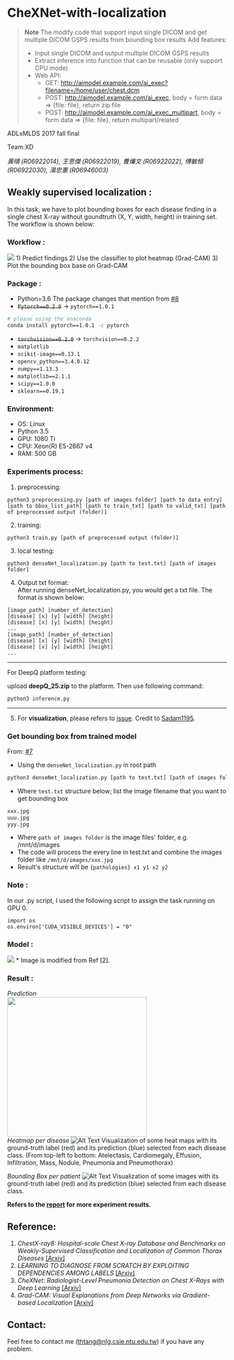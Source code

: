 # CheXNet-with-localization


> **Note**
> The modify code that support input single DICOM and get multiple DICOM GSPS results from bounding box results
> Add features:
> - Input single DICOM and output multiple DICOM GSPS results
> - Extract inference into function that can be reusable (only support CPU mode)
> - Web API:
>   - GET: http://aimodel.example.com/ai_exec?filename=/home/user/chest.dcm
>   - POST: http://aimodel.example.com/ai_exec, body = form data => {file: file}, return zip file
>   - POST: http://aimodel.example.com/ai_exec_multipart, body = form data => {file: file}, return multipart/related

ADLxMLDS 2017 fall final

Team:XD

*黃晴 (R06922014), 王思傑 (R06922019), 曹爗文 (R06922022), 傅敏桓 (R06922030), 湯忠憲 (R06946003)*
## Weakly supervised localization :
In this task, we have to plot bounding boxes for each disease finding in a single chest X-ray without goundtruth (X, Y, width, height) in training set. The workflow is shown below:
### Workflow :
<img src="https://github.com/thtang/CheXNet-with-localization/blob/master/output/process_flow.png">
1) Predict findings
2) Use the classifier to plot heatmap (Grad-CAM)
3) Plot the bounding box base on Grad-CAM

### Package : 
- Python=3.6
The package changes that mention from [#8](https://github.com/thtang/CheXNet-with-localization/issues/8)
- ~~`Pytorch==0.2.0`~~ -> `pytorch==1.0.1`
```sh
# please using the anaconda
conda install pytorch==1.0.1 -c pytorch
```
- ~~`torchvision==0.2.0`~~ -> `torchvision==0.2.2`
- `matplotlib` 
- `scikit-image==0.13.1` 
- `opencv_python==3.4.0.12`
- `numpy==1.13.3` 
- `matplotlib==2.1.1` 
- `scipy==1.0.0` 
- `sklearn==0.19.1` 


### Environment:
* OS: Linux
* Python 3.5
* GPU: 1080 Ti
* CPU: Xeon(R) E5-2667 v4
* RAM: 500 GB
### Experiments process:
1) preprocessing:
```
python3 preprocessing.py [path of images folder] [path to data_entry] [path to bbox_list_path] [path to train_txt] [path to valid_txt] [path of preprocessed output (folder)]
```

2) training:
```
python3 train.py [path of preprocessed output (folder)]
```

3) local testing:
```
python3 denseNet_localization.py [path to test.txt] [path of images folder]
```
4) Output txt format: <br>
After running denseNet_localization.py, you would get a txt file. The format is shown below:<br>
```
[image_path] [number_of_detection]
[disease] [x] [y] [width] [height]
[disease] [x] [y] [width] [height]
...
[image_path] [number_of_detection]
[disease] [x] [y] [width] [height]
[disease] [x] [y] [width] [height]
...
```
------
For DeepQ platform testing:

upload **deepQ_25.zip** to the platform. Then use following command:
```
python3 inference.py
```
------

5) For **visualization**, please refers to [issue](https://github.com/thtang/CheXNet-with-localization/issues/9). Credit to [Sadam1195](https://github.com/Sadam1195).

### Get bounding box from trained model
From: [#7](https://github.com/thtang/CheXNet-with-localization/issues/7)
- Using the `denseNet_localization.py` in root path
```sh
python3 denseNet_localization.py [path to test.txt] [path of images folder]
```
- Where `test.txt` structure below; list the image filename that you want to get bounding box
```txt
xxx.jpg
uuu.jpg
yyy.jpg
```
- Where `path of images folder` is the image files' folder, e.g. /mnt/d/images
- The code will process the every line in test.txt and combine the images folder like `/mnt/d/images/xxx.jpg`
- Result's structure will be `{pathologies} x1 y1 x2 y2`
### Note :
In our .py script, I used the following script to assign the task running on GPU 0.<br>

```
import os
os.environ['CUDA_VISIBLE_DEVICES'] = "0"
```
### Model :
<img src="https://github.com/thtang/CheXNet-with-localization/blob/master/output/multi_label_denseNet.png">
* Image is modified from Ref [2].

### Result :
*Prediction*<br>
<img src="https://github.com/thtang/CheXNet-with-localization/blob/master/output/prediction.png" width="320"><br>
*Heatmap per disease*
![Alt Text](https://github.com/thtang/CheXNet-with-localization/blob/master/output/heatmap_per_class.jpg)
Visualization of some heat maps with its ground-truth label (red) and its prediction
(blue) selected from each disease class. (From top-left to bottom: Atelectasis, Cardiomegaly,
Effusion, Infiltration, Mass, Nodule, Pneumonia and Pneumothorax)

*Bounding Box per patient*
![Alt Text](https://github.com/thtang/CheXNet-with-localization/blob/master/output/bb_select.JPG)
Visualization of some images with its ground-truth label (red) and its prediction
(blue) selected from each disease class.

**Refers to the [report](https://github.com/thtang/CheXNet-with-localization/blob/master/report.pdf) for more experiment results.**
## Reference:
1. *ChestX-ray8: Hospital-scale Chest X-ray Database and Benchmarks on Weakly-Supervised Classification and Localization of Common Thorax Diseases* [[Arxiv]](https://arxiv.org/pdf/1705.02315.pdf)
2. *LEARNING TO DIAGNOSE FROM SCRATCH BY EXPLOITING DEPENDENCIES AMONG LABELS* [[Arxiv]](https://arxiv.org/pdf/1710.10501.pdf)
3. *CheXNet: Radiologist-Level Pneumonia Detection on Chest X-Rays with Deep Learning* [[Arxiv]](https://arxiv.org/pdf/1711.05225.pdf)
4. *Grad-CAM: Visual Explanations from Deep Networks via Gradient-based Localization* [[Arxiv]](https://arxiv.org/pdf/1610.02391.pdf)

## Contact:
Feel free to contact me (thtang@nlg.csie.ntu.edu.tw) if you have any problem.
